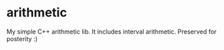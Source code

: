 arithmetic
==========

My simple C++ arithmetic lib. It includes interval arithmetic. Preserved for posterity :)
